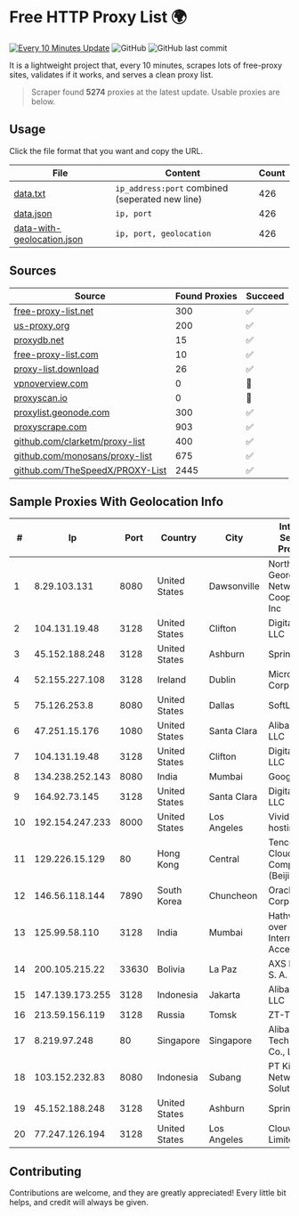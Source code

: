 
# Free HTTP Proxy List 🌍

[![Every 10 Minutes Update](https://github.com/mertguvencli/http-proxy-list/actions/workflows/main.yml/badge.svg?branch=main)](https://github.com/mertguvencli/http-proxy-list/actions/workflows/main.yml)
![GitHub](https://img.shields.io/github/license/mertguvencli/http-proxy-list)
![GitHub last commit](https://img.shields.io/github/last-commit/mertguvencli/http-proxy-list)

It is a lightweight project that, every 10 minutes, scrapes lots of free-proxy sites, validates if it works, and serves a clean proxy list.


> Scraper found **5274** proxies at the latest update. Usable proxies are below.

## Usage

Click the file format that you want and copy the URL.


|File|Content|Count|
|----|-------|-----|
|[data.txt](https://raw.githubusercontent.com/mertguvencli/http-proxy-list/main/proxy-list/data.txt)|`ip_address:port` combined (seperated new line)|426|
|[data.json](https://raw.githubusercontent.com/mertguvencli/http-proxy-list/main/proxy-list/data.json)|`ip, port`|426|
|[data-with-geolocation.json](https://raw.githubusercontent.com/mertguvencli/http-proxy-list/main/proxy-list/data-with-geolocation.json)|`ip, port, geolocation`|426|

## Sources

|Source|Found Proxies|Succeed|
|------|-------------|-------|
|[free-proxy-list.net](https://free-proxy-list.net)|300|✅|
|[us-proxy.org](https://www.us-proxy.org)|200|✅|
|[proxydb.net](http://proxydb.net)|15|✅|
|[free-proxy-list.com](https://free-proxy-list.com/?page=&port=&type%5B%5D=http&type%5B%5D=https&up_time=0&search=Search)|10|✅|
|[proxy-list.download](https://www.proxy-list.download/HTTP)|26|✅|
|[vpnoverview.com](https://vpnoverview.com/privacy/anonymous-browsing/free-proxy-servers)|0|🚫|
|[proxyscan.io](https://www.proxyscan.io)|0|🚫|
|[proxylist.geonode.com](https://proxylist.geonode.com/api/proxy-list?limit=300&page=1&sort_by=lastChecked&sort_type=desc&protocols=http,https)|300|✅|
|[proxyscrape.com](https://api.proxyscrape.com/v2/?request=displayproxies&protocol=http&timeout=10000&country=all&ssl=all&anonymity=all)|903|✅|
|[github.com/clarketm/proxy-list](https://raw.githubusercontent.com/clarketm/proxy-list/master/proxy-list-raw.txt)|400|✅|
|[github.com/monosans/proxy-list](https://raw.githubusercontent.com/monosans/proxy-list/main/proxies/http.txt)|675|✅|
|[github.com/TheSpeedX/PROXY-List](https://raw.githubusercontent.com/TheSpeedX/PROXY-List/master/http.txt)|2445|✅|


## Sample Proxies With Geolocation Info

|#|Ip|Port|Country|City|Internet Service Provider|
|-|--|----|-------|----|-------------------------|
|1|8.29.103.131|8080|United States|Dawsonville|North Georgia Network Cooperative, Inc|
|2|104.131.19.48|3128|United States|Clifton|DigitalOcean, LLC|
|3|45.152.188.248|3128|United States|Ashburn|Sprint|
|4|52.155.227.108|3128|Ireland|Dublin|Microsoft Corporation|
|5|75.126.253.8|8080|United States|Dallas|SoftLayer|
|6|47.251.15.176|1080|United States|Santa Clara|Alibaba.com LLC|
|7|104.131.19.48|3128|United States|Clifton|DigitalOcean, LLC|
|8|134.238.252.143|8080|India|Mumbai|Google LLC|
|9|164.92.73.145|3128|United States|Santa Clara|DigitalOcean, LLC|
|10|192.154.247.233|8000|United States|Los Angeles|Vivid-hosting LLC|
|11|129.226.15.129|80|Hong Kong|Central|Tencent Cloud Computing (Beijing) Co|
|12|146.56.118.144|7890|South Korea|Chuncheon|Oracle Corporation|
|13|125.99.58.110|3128|India|Mumbai|Hathway IP over Cable Internet Access|
|14|200.105.215.22|33630|Bolivia|La Paz|AXS Bolivia S. A.|
|15|147.139.173.255|3128|Indonesia|Jakarta|Alibaba.com LLC|
|16|213.59.156.119|3128|Russia|Tomsk|ZT-TOMSK|
|17|8.219.97.248|80|Singapore|Singapore|Alibaba (US) Technology Co., Ltd.|
|18|103.152.232.83|8080|Indonesia|Subang|PT Kingpolah Network Solutions|
|19|45.152.188.248|3128|United States|Ashburn|Sprint|
|20|77.247.126.194|3128|United States|Los Angeles|Clouvider Limited|



## Contributing

Contributions are welcome, and they are greatly appreciated! Every
little bit helps, and credit will always be given.

